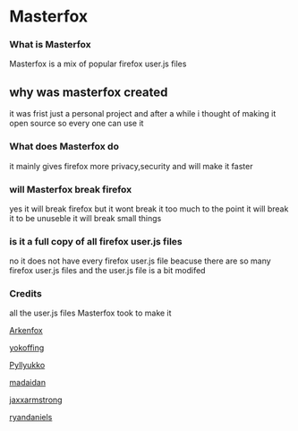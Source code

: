 # Masterfox



### What is Masterfox

Masterfox is a mix of popular firefox user.js files

## why was masterfox created

it was frist just a personal project and after a while i thought of making it open source so every one can use it

### What does Masterfox do

it mainly gives firefox more privacy,security and will make it faster

### will Masterfox break firefox

yes it will break firefox but it wont break it too much to the point it will break it to be unuseble it will break small things

### is it a full copy of all firefox user.js files

no it does not have every firefox user.js file beacuse there are so many firefox user.js files and the user.js file is a bit modifed

### Credits

all the user.js files Masterfox took to make it

[Arkenfox](https://github.com/arkenfox/user.js)

[yokoffing](https://github.com/yokoffing/Betterfox)

[Pyllyukko](https://github.com/pyllyukko/user.js)

[madaidan](https://gitlab.com/madaidan/hardened-firefox-user.js/)

[jaxxarmstrong](https://gist.github.com/JaxxArmstrong/492d9fa2e2bcbf995b3b60ab94d44a99)

[ryandaniels](https://gist.github.com/ryandaniels/33e443bb401dde665fce15dd2a3959b6)
